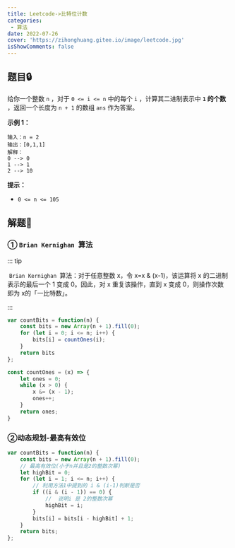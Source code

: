 ```yaml
---
title: Leetcode->比特位计数
categories: 
 - 算法
date: 2022-07-26
cover: 'https://zihonghuang.gitee.io/image/leetcode.jpg'
isShowComments: false
---
```


## 题目:lock:

给你一个整数 `n` ，对于 `0 <= i <= n` 中的每个 `i` ，计算其二进制表示中 **`1` 的个数** ，返回一个长度为 `n + 1` 的数组 `ans` 作为答案。

**示例 1：**

```
输入：n = 2
输出：[0,1,1]
解释：
0 --> 0
1 --> 1
2 --> 10
```

**提示：**

- `0 <= n <= 105`

## 解题:key:

### ① `Brian Kernighan `算法

::: tip

​	`Brian Kernighan `算法：对于任意整数 x，令 x=x & (x-1)，该运算将 x 的二进制表示的最后一个 1 变成 0。因此，对 x 重复该操作，直到 x 变成 0，则操作次数即为 x的「一比特数」。

:::

```javascript
var countBits = function(n) {
    const bits = new Array(n + 1).fill(0);
    for (let i = 0; i <= n; i++) {
        bits[i] = countOnes(i);
    }
    return bits
};

const countOnes = (x) => {
    let ones = 0;
    while (x > 0) {
        x &= (x - 1);
        ones++;
    }
    return ones;
}
```

### ②动态规划-最高有效位

```javascript
var countBits = function(n) {
    const bits = new Array(n + 1).fill(0);
    // 最高有效位(小于n并且是2的整数次幂)
    let highBit = 0;
    for (let i = 1; i <= n; i++) {
        // 利用方法1中提到的 i & (i-1)判断是否
        if ((i & (i - 1)) == 0) {
            //	说明i 是 2的整数次幂
            highBit = i;
        }
        bits[i] = bits[i - highBit] + 1;
    }
    return bits;
};
```

